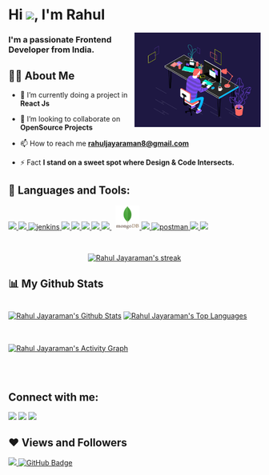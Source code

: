 <!-- <a href="#"><img width="100%" height="auto" src="https://i.imgur.com/iXuL1HG.png" height="175px"/></a> -->


<h1 align="left">Hi <img src="https://raw.githubusercontent.com/MartinHeinz/MartinHeinz/master/wave.gif" width="30px">, I'm Rahul</h1>
<img align="right" width="50%" height="40%" margin-top="1px" src="./job.gif">
<h3 align="left">I'm a passionate Frontend Developer from India.</h3>


## 🙋‍♂️ About Me

<!-- - 🔭 I’m currently working on **[Covid-19 Tracker](https://covid-19-tracker-e4bda.web.app/)** -->

- 🌱 I’m currently doing a project in **React Js**

- 👯 I’m looking to collaborate on **OpenSource Projects**

<!-- - 👨‍💻 All of my projects are available at **[My Portfolio](https://subhamraoniar.com)** -->

- 📫 How to reach me **rahuljayaraman8@gmail.com**

- ⚡ Fact **I stand on a sweet spot where Design & Code Intersects.**



## 🚀 Languages and Tools:
<p align="left"> 
    <!--  -->
    <!--  -->
    <a href="https://www.w3.org/html/" target="_blank"> <img src="https://img.icons8.com/color/48/000000/html-5.png"/> </a> 
    <a href="https://www.w3schools.com/css/" target="_blank"> <img src="https://img.icons8.com/color/48/000000/css3.png"/> </a> 
    <a href="https://tailwindcss.com/" target="_blank"> <img src="https://www.vectorlogo.zone/logos/tailwindcss/tailwindcss-icon.svg" alt="jenkins" width="48" height="48"/> </a> 
    <a href="https://getbootstrap.com" target="_blank"> <img src="https://img.icons8.com/color/48/000000/bootstrap.png"/> </a> 
    <a href="https://developer.mozilla.org/en-US/docs/Web/JavaScript" target="_blank"> <img src="https://img.icons8.com/color/48/000000/javascript.png"/> </a> 
    <a href="https://reactjs.org/" target="_blank"> <img src="https://img.icons8.com/color/48/000000/react-native.png"/> </a>
    <a href="https://redux.js.org" target="_blank"> <img src="https://img.icons8.com/color/48/000000/redux.png"/> </a>
    <!-- <a href="https://www.python.org" target="_blank"> <img src="https://img.icons8.com/color/48/000000/python.png"/> </a>  -->
    <a style="padding-right:8px;" href="https://nodejs.org" target="_blank"> <img src="https://img.icons8.com/color/48/000000/nodejs.png"/> </a> 
    <a href="https://www.mongodb.com/" target="_blank"> <img src="https://raw.githubusercontent.com/devicons/devicon/master/icons/mongodb/mongodb-original-wordmark.svg" alt="mongodb" width="48" height="48"/> </a> 
    <!-- <a style="padding-right:8px;" href="https://www.mysql.com/" target="_blank"> <img src="https://img.icons8.com/fluent/50/000000/mysql-logo.png"/> </a> -->
    <a href="https://firebase.google.com/" target="_blank"> <img src="https://img.icons8.com/color/48/000000/firebase.png"/> </a> 
    <a href="https://postman.com" target="_blank"> <img src="https://www.vectorlogo.zone/logos/getpostman/getpostman-icon.svg" alt="postman" width="45" height="45"/> </a>   
    <a href="https://git-scm.com/" target="_blank"> <img src="https://img.icons8.com/color/48/000000/git.png"/> </a> 
    <!--  -->
    <a href="https://icons8.com/icon/zfHRZ6i1Wg0U/figma"><img src="https://img.icons8.com/color/48/000000/figma--v1.png"/></a>
    
</p>

<!-- [![React Badge](https://img.shields.io/badge/-React-61DBFB?style=for-the-badge&labelColor=black&logo=react&logoColor=61DBFB)](#)  [![Javascript Badge](https://img.shields.io/badge/-Javascript-F0DB4F?style=for-the-badge&labelColor=black&logo=javascript&logoColor=F0DB4F)](#) [![Typescript Badge](https://img.shields.io/badge/-Typescript-007acc?style=for-the-badge&labelColor=black&logo=typescript&logoColor=007acc)](#) [![Nodejs Badge](https://img.shields.io/badge/-Nodejs-3C873A?style=for-the-badge&labelColor=black&logo=node.js&logoColor=3C873A)](#) [![GraphQL Badge](https://img.shields.io/badge/-GraphQl-e535ab?style=for-the-badge&labelColor=black&logo=node.js&logoColor=e535ab)](#) -->
<br/>

<p align="center">
    <a href="https://github.com/rahulnj/github-readme-streak-stats">
        <img title="🔥 Get streak stats for your profile at git.io/streak-stats" alt="Rahul Jayaraman's streak" src="https://github-readme-streak-stats.herokuapp.com/?user=rahulnj&theme=black-ice&hide_border=true&stroke=0000&background=060A0CD0"/>
    </a>
</p>

## 📊 My Github Stats

  <br/>
    <a href="https://github.com/rahulnj/github-readme-stats"><img alt="Rahul Jayaraman's Github Stats" src="https://github-readme-stats.vercel.app/api?username=rahulnj&show_icons=true&count_private=true&theme=react&hide_border=true&bg_color=0D1117" /></a>
  <a href="https://github.com/rahulnj/github-readme-stats"><img alt="Rahul Jayaraman's Top Languages" src="https://github-readme-stats.vercel.app/api/top-langs/?username=rahulnj&langs_count=8&count_private=true&layout=compact&theme=react&hide_border=true&bg_color=0D1117" /></a>
  <br/>
  <!-- <b>Note:</b> Top languages is only a metric of the languages my public code consists of and doesn't reflect experience or skill level. -->


<br/>
<br/>

<a href="https://github.com/rahulnj/github-readme-activity-graph"><img alt="Rahul Jayaraman's Activity Graph" src="https://activity-graph.herokuapp.com/graph?username=rahulnj&bg_color=0D1117&color=5BCDEC&line=5BCDEC&point=FFFFFF&hide_border=true" /></a>

<br/>
<br/>

## Connect with me:
<p align="left">

<a href = "https://www.linkedin.com/in/rahul-n-jayaraman-642029212/"><img src="https://img.icons8.com/fluent/48/000000/linkedin.png"/></a>
<a href = "https://twitter.com/rahul_jayaraman"><img src="https://img.icons8.com/fluent/48/000000/twitter.png"/></a>
<a href = "https://www.instagram.com/__rah.ul__/"><img src="https://img.icons8.com/fluent/48/000000/instagram-new.png"/></a>


</p>

## ❤ Views and Followers
<a href="https://github.com/rahulnj/github-profile-views-counter">
    <img src="https://komarev.com/ghpvc/?username=rahulnj">
</a>
<a href="https://github.com/rahulnj?tab=followers"><img src="https://img.shields.io/github/followers/rahulnj?label=Followers&style=social" alt="GitHub Badge"></a>
